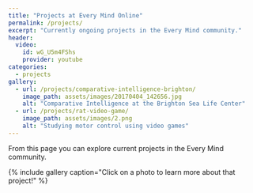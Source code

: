 ```yaml
---
title: "Projects at Every Mind Online"
permalink: /projects/
excerpt: "Currently ongoing projects in the Every Mind community."
header:
  video: 
    id: wG_U5m4FShs
    provider: youtube
categories:
  - projects
gallery:
  - url: /projects/comparative-intelligence-brighton/
    image_path: assets/images/20170404_142656.jpg
    alt: "Comparative Intelligence at the Brighton Sea Life Center"
  - url: /projects/rat-video-game/
    image_path: assets/images/2.png
    alt: "Studying motor control using video games"
---
```


From this page you can explore current projects in the Every Mind community. 

{% include gallery caption="Click on a photo to learn more about that project!" %}
